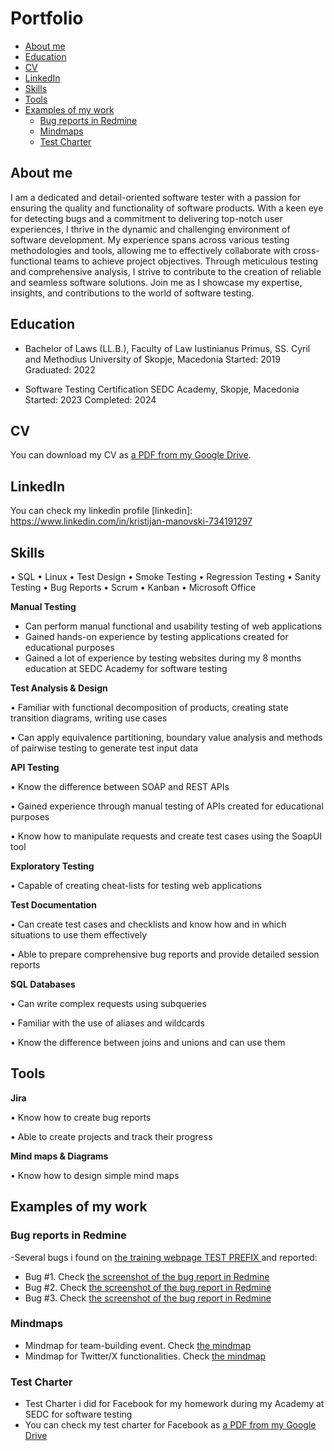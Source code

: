 # Portfolio
- [About me](#about-me)
- [Education](#education)
- [CV](#cv)
- [LinkedIn](#linkedin)
- [Skills](#skills)
- [Tools](#tools)
- [Examples of my work](#examples-of-my-work)
  * [Bug reports in Redmine](#Bug-Reports-In-Redmine)
  * [Mindmaps](#MindMaps)
  * [Test Charter](#Test-Charter)

## About me

I am a dedicated and detail-oriented software tester with a passion for ensuring the quality and functionality of software products.
With a keen eye for detecting bugs and a commitment to delivering top-notch user experiences, I thrive in the dynamic and challenging environment of software development.
My experience spans across various testing methodologies and tools, allowing me to effectively collaborate with cross-functional teams to achieve project objectives.
Through meticulous testing and comprehensive analysis, I strive to contribute to the creation of reliable and seamless software solutions.
Join me as I showcase my expertise, insights, and contributions to the world of software testing.

## Education

- Bachelor of Laws (LL.B.), Faculty of Law
  Iustinianus Primus, SS. Cyril and Methodius University of Skopje, Macedonia
  Started: 2019
  Graduated: 2022

- Software Testing Certification
  SEDC Academy, Skopje, Macedonia
  Started: 2023
  Completed: 2024

## CV
You can download my CV as [a PDF from my Google Drive](https://drive.google.com/file/d/1S6VQqQXpBcgaOjvHn_BQxLirMLkfYYBJ/view).

## LinkedIn
You can check my linkedin profile [linkedin]: https://www.linkedin.com/in/kristijan-manovski-734191297

## Skills

•	SQL
•	Linux
•	Test Design
•	Smoke Testing
•	Regression Testing
•	Sanity Testing 
•	Bug Reports
•	Scrum
•	Kanban
•	Microsoft Office

__Manual Testing__

- Can perform manual functional and usability testing of web applications
- Gained hands-on experience by testing applications created for educational purposes
- Gained a lot of experience by testing websites during my 8 months education at SEDC Academy for software testing

__Test Analysis & Design__

•	Familiar with functional decomposition of products, creating state transition diagrams, writing use cases

•	Can apply equivalence partitioning, boundary value analysis and methods of pairwise testing to generate test input data

__API Testing__

•	Know the difference between SOAP and REST APIs

•	Gained experience through manual testing of APIs created for educational purposes

•	Know how to manipulate requests and create test cases using the SoapUI tool

__Exploratory Testing__

•	Capable of creating cheat-lists for testing web applications

__Test Documentation__

•	Can create test cases and checklists and know how and in which situations to use them effectively

•	Able to prepare comprehensive bug reports and provide detailed session reports

__SQL Databases__

•	Can write complex requests using subqueries 

•	Familiar with the use of aliases and wildcards

•	Know the difference between joins and unions and can use them

## Tools

__Jira__

• Know how to create bug reports

• Able to create projects and track their progress

__Mind maps & Diagrams__

• Know how to design simple mind maps

## Examples of my work

### Bug reports in Redmine

 -Several bugs i found on [the training webpage TEST PREFIX ](https://qatest-dev.indvp.com/)and reported:
 * Bug #1. Check [the screenshot of the bug report in Redmine](https://drive.google.com/file/d/193mJM84uQee-QqmsW6xecSJmg5ObRYIc/view)
 * Bug #2. Check [the screenshot of the bug report in Redmine](https://drive.google.com/file/d/1DW-Ak79HkhaOcxdyOHuuvGNtWGCuvIUb/view)
 * Bug #3. Check [the screenshot of the bug report in Redmine](https://drive.google.com/file/d/1ZzuEc2q9U3NHE9qVPiA5oBIwb_Bgvz1c/view)

### Mindmaps 

* Mindmap for team-building event. Check [the mindmap](https://drive.google.com/file/d/1Qk4G0GGS4Wn7SJXsBYKV1sJ4qkF0nUnd/view)
* Mindmap for Twitter/X functionalities. Check [the mindmap](https://drive.google.com/file/d/1lnWwZrfJWN9heNZD26tOPZMrZvoEPGGW/view)

### Test Charter

* Test Charter i did for Facebook for my homework during my Academy at SEDC for software testing
* You can check my test charter for Facebook as [a PDF from my Google Drive](https://drive.google.com/file/d/1BsDQEFa0iL_FA7LokjWumamsE4EJwa_x/view)









